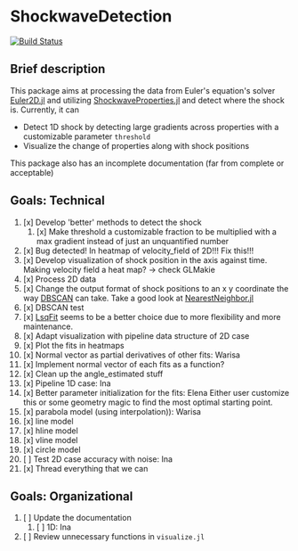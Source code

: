 # ShockwaveDetection

[![Build Status](https://github.com/warisa-r/ShockwaveDetection.jl/actions/workflows/CI.yml/badge.svg?branch=main)](https://github.com/warisa-r/ShockwaveDetection.jl/actions/workflows/CI.yml?query=branch%3Amain)


## Brief description

This package aims at processing the data from Euler's equation's solver [Euler2D.jl](https://github.com/STCE-at-RWTH/ShockwaveProperties.jl) and utilizing [ShockwaveProperties.jl](https://github.com/STCE-at-RWTH/ShockwaveProperties.jl) and detect where the shock is.
Currently, it can
- Detect 1D shock by detecting large gradients across properties with a customizable parameter `threshold`
- Visualize the change of properties along with shock positions

This package also has an incomplete documentation (far from complete or acceptable)

## Goals: Technical
1. [x] Develop 'better' methods to detect the shock
   1. [x] Make threshold a customizable fraction to be multiplied with a max gradient instead of just an unquantified number
2. [x] Bug detected! In heatmap of velocity_field of 2D!!! Fix this!!!
3. [x] Develop visualization of shock position in the axis against time. Making velocity field a heat map? -> check GLMakie
4. [x] Process 2D data
5. [x] Change the output format of shock positions to an x y coordinate the way [DBSCAN](https://github.com/JuliaStats/Clustering.jl) can take. Take a good look at [NearestNeighbor.jl](https://github.com/KristofferC/NearestNeighbors.jl)
6. [x] DBSCAN test
7. [x] [LsqFit](https://github.com/JuliaNLSolvers/LsqFit.jl) seems to be a better choice due to more flexibility and more maintenance.
8. [x] Adapt visualization with pipeline data structure of 2D case
9. [x] Plot the fits in heatmaps
10. [x] Normal vector as partial derivatives of other fits: Warisa
   1. [x] Implement normal vector of each fits as a function?
   2. [x] Clean up the angle_estimated stuff
11. [x] Pipeline 1D case: Ina
12. [x] Better parameter initialization for the fits: Elena Either user customize this or some geometry magic to find the most optimal starting point.
   1. [x] parabola model (using interpolation)): Warisa
   2. [x] line model
   3. [x] hline model
   4. [x] vline model
   5. [x] circle model
13. [ ] Test 2D case accuracy with noise: Ina
14. [x] Thread everything that we can

## Goals: Organizational
1. [ ] Update the documentation
   1. [ ] 1D: Ina
2. [ ] Review unnecessary functions in `visualize.jl`
